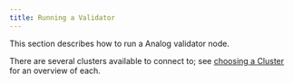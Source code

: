 ```yaml
---
title: Running a Validator
---
```


This section describes how to run a Analog validator node.

There are several clusters available to connect to; see [choosing a Cluster](cli/choose-a-cluster.md) for an overview of each.
